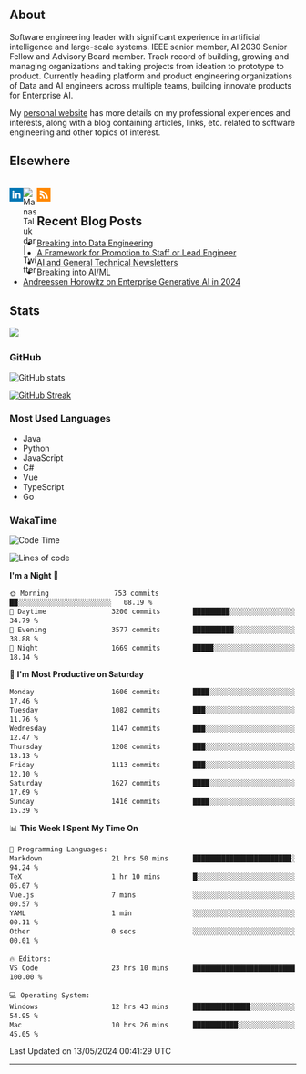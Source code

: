 ## About

Software engineering leader with significant experience in artificial intelligence and large-scale systems. IEEE senior member, AI 2030 Senior Fellow and Advisory Board member. Track record of building, growing and managing organizations and taking projects from ideation to prototype to product. Currently heading platform and product engineering organizations of Data and AI engineers across multiple teams, building innovate products for Enterprise AI.

My [personal website](https://manastalukdar.github.io/) has more details on my professional experiences and interests, along with a blog containing articles, links, etc. related to software engineering and other topics of interest.

## Elsewhere

</br>

<a href="https://www.linkedin.com/in/manastalukdar" target="_blank">
  <img align="left" alt="Manas Talukdar | Linkedin" width="24px" src="https://raw.githubusercontent.com/edent/SuperTinyIcons/master/images/svg/linkedin.svg" />
</a>
<a href="https://www.twitter.com/manastalukdar" target="_blank">
  <img align="left" alt="Manas Talukdar | Twitter" width="24px" src="https://github.com/TheDudeThatCode/TheDudeThatCode/blob/master/Assets/Twitter.svg" />
</a>
<a href="https://manastalukdar.github.io/" target="_blank">
  <img align="left" alt="Manas Talukdar | Website" width="24px" src="https://github.com/edent/SuperTinyIcons/blob/master/images/svg/rss.svg" />
</a>

</br>

## Recent Blog Posts

<!-- BLOG:START -->
- [Breaking into Data Engineering](https://manastalukdar.github.io/blog/2024/05/12/breaking-into-data-engineering/)
- [A Framework for Promotion to Staff or Lead Engineer](https://manastalukdar.github.io/blog/2024/04/30/framework-promotion-to-staff-lead-engineer/)
- [AI and General Technical Newsletters](https://manastalukdar.github.io/blog/2024/04/18/ai-and-general-technical-newsletters/)
- [Breaking into AI/ML](https://manastalukdar.github.io/blog/2024/04/13/breaking-into-ai-ml/)
- [Andreessen Horowitz on Enterprise Generative AI in 2024](https://manastalukdar.github.io/blog/2024/03/30/generative-ai-enterprise-2024-a16z/)
<!-- BLOG:END -->

## Stats

![](https://komarev.com/ghpvc/?username=manastalukdar)

### GitHub

![GitHub stats](https://github-readme-stats.vercel.app/api?username=manastalukdar&show_icons=true&hide_border=true&hide_rank=true&hide_title=true&icon_color=79ff97&text_color=cecac3&bg_color=4d4b4b)

[![GitHub Streak](https://streak-stats.demolab.com?user=manastalukdar&hide_border=true&border_radius=4&date_format=M%20j%5B%2C%20Y%5D&background=4D4B4B)](https://git.io/streak-stats)

### Most Used Languages

- Java
- Python
- JavaScript
- C#
- Vue
- TypeScript
- Go

<!--
![Top Langs](https://github-readme-stats.vercel.app/api/top-langs/?username=manastalukdar&layout=compact&hide_border=true&hide_title=true&icon_color=79ff97&text_color=cecac3&bg_color=4d4b4b)
-->

### WakaTime

<!--START_SECTION:waka-->
![Code Time](http://img.shields.io/badge/Code%20Time-4%2C462%20hrs%2013%20mins-blue)

![Lines of code](https://img.shields.io/badge/From%20Hello%20World%20I%27ve%20Written-2.6%20million%20lines%20of%20code-blue)

**I'm a Night 🦉** 

```text
🌞 Morning                753 commits         ██░░░░░░░░░░░░░░░░░░░░░░░   08.19 % 
🌆 Daytime                3200 commits        █████████░░░░░░░░░░░░░░░░   34.79 % 
🌃 Evening                3577 commits        ██████████░░░░░░░░░░░░░░░   38.88 % 
🌙 Night                  1669 commits        █████░░░░░░░░░░░░░░░░░░░░   18.14 % 
```
📅 **I'm Most Productive on Saturday** 

```text
Monday                   1606 commits        ████░░░░░░░░░░░░░░░░░░░░░   17.46 % 
Tuesday                  1082 commits        ███░░░░░░░░░░░░░░░░░░░░░░   11.76 % 
Wednesday                1147 commits        ███░░░░░░░░░░░░░░░░░░░░░░   12.47 % 
Thursday                 1208 commits        ███░░░░░░░░░░░░░░░░░░░░░░   13.13 % 
Friday                   1113 commits        ███░░░░░░░░░░░░░░░░░░░░░░   12.10 % 
Saturday                 1627 commits        ████░░░░░░░░░░░░░░░░░░░░░   17.69 % 
Sunday                   1416 commits        ████░░░░░░░░░░░░░░░░░░░░░   15.39 % 
```


📊 **This Week I Spent My Time On** 

```text
💬 Programming Languages: 
Markdown                 21 hrs 50 mins      ████████████████████████░   94.24 % 
TeX                      1 hr 10 mins        █░░░░░░░░░░░░░░░░░░░░░░░░   05.07 % 
Vue.js                   7 mins              ░░░░░░░░░░░░░░░░░░░░░░░░░   00.57 % 
YAML                     1 min               ░░░░░░░░░░░░░░░░░░░░░░░░░   00.11 % 
Other                    0 secs              ░░░░░░░░░░░░░░░░░░░░░░░░░   00.01 % 

🔥 Editors: 
VS Code                  23 hrs 10 mins      █████████████████████████   100.00 % 

💻 Operating System: 
Windows                  12 hrs 43 mins      ██████████████░░░░░░░░░░░   54.95 % 
Mac                      10 hrs 26 mins      ███████████░░░░░░░░░░░░░░   45.05 % 
```


 Last Updated on 13/05/2024 00:41:29 UTC
<!--END_SECTION:waka-->

---

<!--

**manastalukdar/manastalukdar** is a ✨ _special_ ✨ repository because its `README.md` (this file) appears on your GitHub profile.

Here are some ideas to get you started:

- 🔭 I’m currently working on ...
- 🌱 I’m currently learning ...
- 👯 I’m looking to collaborate on ...
- 🤔 I’m looking for help with ...
- 💬 Ask me about ...
- 📫 How to reach me: ...
- 😄 Pronouns: ...
- ⚡ Fun fact: ...
-->
